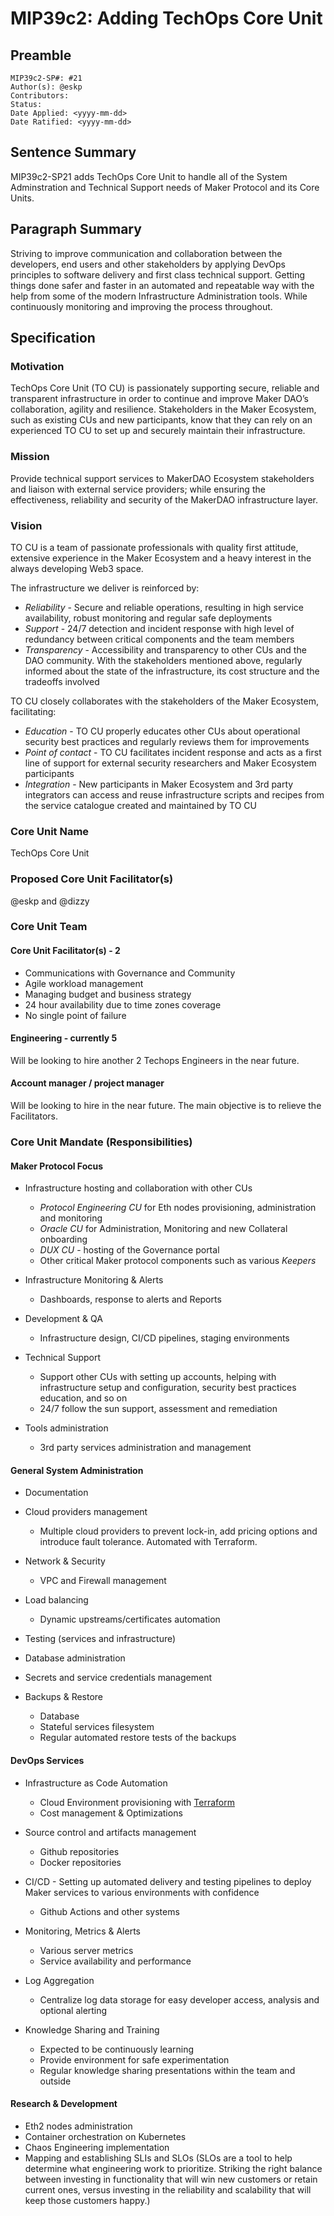 # MIP39c2: Adding TechOps Core Unit

## Preamble

```
MIP39c2-SP#: #21
Author(s): @eskp
Contributors:
Status:
Date Applied: <yyyy-mm-dd>
Date Ratified: <yyyy-mm-dd>
```

## Sentence Summary

MIP39c2-SP21 adds TechOps Core Unit to handle all of the System Adminstration and Technical Support needs of Maker Protocol and its Core Units.

## Paragraph Summary

Striving to improve communication and collaboration between the developers, end users and other stakeholders by applying DevOps principles to software delivery and first class technical support. Getting things done safer and faster in an automated and repeatable way with the help from some of the modern Infrastructure Administration tools. While continuously monitoring and improving the process throughout.

## Specification

### Motivation

TechOps Core Unit (TO CU) is passionately supporting secure, reliable and transparent infrastructure in order to continue and improve Maker DAO’s collaboration, agility and resilience. Stakeholders in the Maker Ecosystem, such as existing CUs and new participants, know that they can rely on an experienced TO CU to set up and securely maintain their infrastructure.

### Mission

Provide technical support services to MakerDAO Ecosystem stakeholders and liaison with external service providers; while ensuring the effectiveness, reliability and security of the MakerDAO infrastructure layer.

### Vision

TO CU is a team of passionate professionals with quality first attitude, extensive experience in the Maker Ecosystem and a heavy interest in the always developing Web3 space.

The infrastructure we deliver is reinforced by:

- *Reliability* - Secure and reliable operations, resulting in high service availability, robust monitoring and regular safe deployments
- *Support* - 24/7 detection and incident response with high level of redundancy between critical components and the team members
- *Transparency* - Accessibility and transparency to other CUs and the DAO community. With the stakeholders mentioned above, regularly informed about the state of the infrastructure, its cost structure and the tradeoffs involved

TO CU closely collaborates with the stakeholders of the Maker Ecosystem, facilitating:

- *Education* - TO CU properly educates other CUs about operational security best practices and regularly reviews them for improvements
- *Point of contact* - TO CU facilitates incident response and acts as a first line of support for external security researchers and Maker Ecosystem participants
- *Integration* - New participants in Maker Ecosystem and 3rd party integrators can access and reuse infrastructure scripts and recipes from the service catalogue created and maintained by TO CU

### Core Unit Name

TechOps Core Unit

### Proposed Core Unit Facilitator(s)

@eskp and @dizzy

### Core Unit Team

#### Core Unit Facilitator(s) - 2

- Communications with Governance and Community
- Agile workload management
- Managing budget and business strategy
- 24 hour availability due to time zones coverage
- No single point of failure

#### Engineering - currently 5

Will be looking to hire another 2 Techops Engineers in the near future.

#### Account manager / project manager

Will be looking to hire in the near future. The main objective is to relieve the Facilitators.

### Core Unit Mandate (Responsibilities)

#### Maker Protocol Focus

- Infrastructure hosting and collaboration with other CUs

  - *Protocol Engineering CU* for Eth nodes provisioning, administration and monitoring
  - *Oracle CU* for Administration, Monitoring and new Collateral onboarding
  - *DUX CU* - hosting of the Governance portal
  - Other critical Maker protocol components such as various *Keepers*

- Infrastructure Monitoring & Alerts

  - Dashboards, response to alerts and Reports

- Development & QA

  - Infrastructure design, CI/CD pipelines, staging environments

- Technical Support

  - Support other CUs with setting up accounts, helping with infrastructure setup and configuration, security best practices education, and so on
  - 24/7 follow the sun support, assessment and remediation

- Tools administration

  - 3rd party services administration and management

#### General System Administration

- Documentation

- Cloud providers management

  - Multiple cloud providers to prevent lock-in, add pricing options and introduce fault tolerance. Automated with Terraform.

- Network & Security

  - VPC and Firewall management

- Load balancing

  - Dynamic upstreams/certificates automation

- Testing (services and infrastructure)

- Database administration

- Secrets and service credentials management

- Backups & Restore

  - Database
  - Stateful services filesystem
  - Regular automated restore tests of the backups


#### DevOps Services

- Infrastructure as Code Automation

  * Cloud Environment provisioning with [Terraform](https://www.terraform.io/)
  * Cost management & Optimizations

- Source control and artifacts management

  * Github repositories
  * Docker repositories

- CI/CD - Setting up automated delivery and testing pipelines to deploy Maker services to various environments with confidence

  * Github Actions and other systems

- Monitoring, Metrics & Alerts

  * Various server metrics
  * Service availability and performance

- Log Aggregation

  - Centralize log data storage for easy developer access, analysis and optional alerting

- Knowledge Sharing and Training

  * Expected to be continuously learning
  * Provide environment for safe experimentation
  * Regular knowledge sharing presentations within the team and outside

#### Research & Development

- Eth2 nodes administration
- Container orchestration on Kubernetes
- Chaos Engineering implementation
- Mapping and establishing SLIs and SLOs (SLOs are a tool to help determine what engineering work to prioritize. Striking the right balance between investing in functionality that will win new customers or retain current ones, versus investing in the reliability and scalability that will keep those customers happy.)